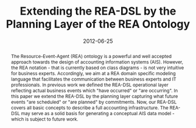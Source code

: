 ---
abstract: The Resource-Event-Agent (REA) ontology is a powerful and well accepted
  approach towards the design of accounting information systems (AIS). However, the
  REA notation - that is currently based on class diagrams - is not very intuitive
  for business experts. Accordingly, we aim at a REA domain specific modeling language
  that facilitates the communication between business experts and IT professionals.
  In previous work we defined the REA-DSL operational layer reflecting actual business
  events which "have occurred" or "are occurring". In this paper we extend the REA-DSL
  by the planning layer capturing what future events "are scheduled" or "are planned"
  by commitments. Now, our REA-DSL covers all basic concepts to describe a full accounting
  infrastructure. The REA-DSL may serve as a solid basis for generating a conceptual
  AIS data model - which is subject to future work.
authors:
- Dieter Mayrhofer
- Christian Huemer
date: '2012-06-25'
featured: false
links:
- name: Publik
  url: https://publik.tuwien.ac.at/showentry.php?ID=207823&lang=1
publication_types:
- '0'
publishDate: '2012-06-25'
title: Extending the REA-DSL by the Planning Layer of the REA Ontology
url_pdf: http://publik.tuwien.ac.at/files/PubDat_207823.pdf
---